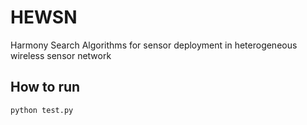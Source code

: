 # HEWSN
Harmony Search Algorithms for sensor deployment in heterogeneous wireless sensor network

## How to run
```
python test.py
```